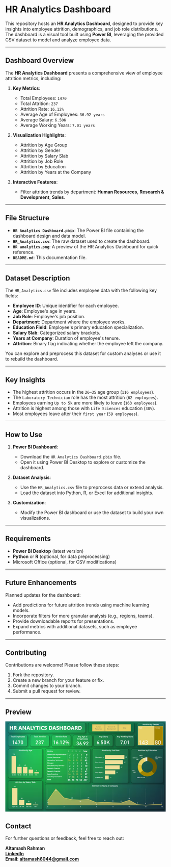 # HR Analytics Dashboard



This repository hosts an **HR Analytics Dashboard**, designed to provide key insights into employee attrition, demographics, and job role distributions. The dashboard is a visual tool built using **Power BI**, leveraging the provided CSV dataset to model and analyze employee data.

---

## Dashboard Overview

The **HR Analytics Dashboard** presents a comprehensive view of employee attrition metrics, including:

1. **Key Metrics**:
   - Total Employees: `1470`
   - Total Attrition: `237`
   - Attrition Rate: `16.12%`
   - Average Age of Employees: `36.92 years`
   - Average Salary: `6.50K`
   - Average Working Years: `7.01 years`

2. **Visualization Highlights**:
   - Attrition by Age Group
   - Attrition by Gender
   - Attrition by Salary Slab
   - Attrition by Job Role
   - Attrition by Education
   - Attrition by Years at the Company

3. **Interactive Features**:
   - Filter attrition trends by department: **Human Resources**, **Research & Development**, **Sales**.

---

## File Structure

- **`HR Analytics Dashboard.pbix`**: The Power BI file containing the dashboard design and data model.
- **`HR_Analytics.csv`**: The raw dataset used to create the dashboard.
- **`HR analytics.png`**: A preview of the HR Analytics Dashboard for quick reference.
- **`README.md`**: This documentation file.

---

## Dataset Description

The `HR_Analytics.csv` file includes employee data with the following key fields:
- **Employee ID**: Unique identifier for each employee.
- **Age**: Employee's age in years.
- **Job Role**: Employee's job position.
- **Department**: Department where the employee works.
- **Education Field**: Employee's primary education specialization.
- **Salary Slab**: Categorized salary brackets.
- **Years at Company**: Duration of employee's tenure.
- **Attrition**: Binary flag indicating whether the employee left the company.

You can explore and preprocess this dataset for custom analyses or use it to rebuild the dashboard.

---

## Key Insights

- The highest attrition occurs in the `26–35` age group (`116 employees`).
- The `Laboratory Technician` role has the most attrition (`62 employees`).
- Employees earning `Up to 5k` are more likely to leave (`163 employees`).
- Attrition is highest among those with `Life Sciences` education (`38%`).
- Most employees leave after their `first year` (`59 employees`).

---

## How to Use

1. **Power BI Dashboard**:
   - Download the `HR Analytics Dashboard.pbix` file.
   - Open it using Power BI Desktop to explore or customize the dashboard.

2. **Dataset Analysis**:
   - Use the `HR_Analytics.csv` file to preprocess data or extend analysis.
   - Load the dataset into Python, R, or Excel for additional insights.

3. **Customization**:
   - Modify the Power BI dashboard or use the dataset to build your own visualizations.

---

## Requirements

- **Power BI Desktop** (latest version)
- **Python** or **R** (optional, for data preprocessing)
- Microsoft Office (optional, for CSV modifications)

---

## Future Enhancements

Planned updates for the dashboard:
- Add predictions for future attrition trends using machine learning models.
- Incorporate filters for more granular analysis (e.g., regions, teams).
- Provide downloadable reports for presentations.
- Expand metrics with additional datasets, such as employee performance.

---



## Contributing

Contributions are welcome! Please follow these steps:
1. Fork the repository.
2. Create a new branch for your feature or fix.
3. Commit changes to your branch.
4. Submit a pull request for review.

---

## Preview

![Dashboard Preview](HR%20analytics.png)

## Contact

For further questions or feedback, feel free to reach out:

**Altamash Rahman**  
**[LinkedIn](https://www.linkedin.com/in/altamash-ra/)**  
**Email: altamash6044@gmail.com**

